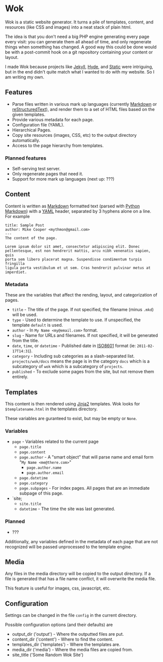 Wok
===
Wok is a static website generator. It turns a pile of templates, content, and resources (like CSS
and images) into a neat stack of plain html.

The idea is that you don't need a big PHP engine generating every page every visit: you can
generate them all ahead of time, and only regenerate things when something has changed. A good way
this could be done would be with a post-commit hook on a git repository containing your content or
layout.

I made Wok because projects like [Jekyll][jekyll], [Hyde][hyde], and [Static][static] were
intriguing, but in the end didn't quite match what I wanted to do with my website. So I am writing
my own.

[jekyll]: https://github.com/mojombo/jekyll
[hyde]: https://github.com/lakshmivyas/hyde 
[static]: http://static.newqdev.com/ 

Features
--------
-   Parse files written in various mark up languages (currently [Markdown][mkd] or
    [reStructuredText][rst]), and render them to a set of HTML files based on the given templates.
-   Provide various metadata for each page.
-   Configuration file (YAML).
-   Hierarchical Pages.
-   Copy site resources (images, CSS, etc) to the output directory automatically.
-   Access to the page hierarchy from templates.

### Planned features
-   Self-serving test server.
-   Only regenerate pages that need it.
-   Support for more mark up languages (next up: ???)

[mkd]: http://daringfireball.net/projects/markdown/
[rst]: http://docutils.sourceforge.net/rst.html

Content
-------
Content is written as [Markdown][mkd] formatted text (parsed with [Python Markdown][pymkd]) with a
[YAML][yaml] header, separated by 3 hyphens alone on a line. For example

    title: Sample Post
    author: Mike Cooper <mythmon@gmail.com>
    ---
    The content of the page.

    Lorem ipsum dolor sit amet, consectetur adipiscing elit. Donec
    pellentesque, est non hendrerit mattis, arcu nibh venenatis sapien, quis
    porta sem libero placerat magna. Suspendisse condimentum turpis fringilla
    ligula porta vestibulum et ut sem. Cras hendrerit pulvinar metus at
    imperdiet.

### Metadata
These are the variables that affect the rending, layout, and categorization of pages.

 -  `title` - The title of the page. If not specified, the filename (minus `.mkd`) will be used.
 -  `type` - Used to determine the template to use. If unspecified, the template `default` is used.
 -  `author` - In `My Name <my@email.com>` format.
 -  `slug` - Name for URLs and filenames. If not specified, it will be generated from the title.
 -  `date`, `time`, or `datetime` - Published date in [ISO8601][8601] format
     (ie: `2011-02-17T14:31`).
 -  `category` - Including sub categories as a slash-separated list. `projects/wok/docs` means the
     page is in the category `docs` which is a subcategory of `wok` which is a subcategory of
     `projects`.
 -  `published` - To exclude some pages from the site, but not remove them entirely.

[mkd]: http://daringfireball.net/projects/markdown/ 
[pymkd]: http://www.freewisdom.org/projects/python-markdown/
[8601]: http://en.wikipedia.org/wiki/ISO_8601
[yaml]: http://www.yaml.org/ 

Templates
---------
This content is then rendered using [Jinja2][jinja] templates. Wok looks for `$templatename.html` in
the templates directory.

These variables are guranteed to exist, but may be empty or `None`.

### Variables
-   `page` - Variables related to the current page
    -   `page.title`
    -   `page.content`
    -   `page.author` - A "smart object" that will parse name and email form
         "`My Name <me@there.com>`"
        -   `page.author.name`
        -   `page.author.email`
    -   `page.datetime`
    -   `page.category`
    -   `page.subpages` - For index pages. All pages that are an immediate subpage of this page.
-   `site;
    -   `site.title`
    -   `datetime` - The time the site was last generated.

### Planned
-   ???

Additionally, any variables defined in the metadata of each page that are not recognized will be
passed unprocessed to the template engine.

[jinja]: http://jinja.pocoo.org/

Media
-----
Any files in the media directory will be copied to the output directory.
If a file is generated that has a file name conflict, it will overwrite the media file.

This feature is useful for images, css, javascript, etc.

Configuration
-------------
Settings can be changed in the file `config` in the current directory.

Possible configuration options (and their defaults) are

-   output_dir ('output') - Where the outputted files are put.
-   content_dir ('content') - Where to find the content.
-   templates_dir ('templates') - Where the templates are.
-   media_dir ('media') - Where the media files are copied from.
-   site_title ('Some Random Wok Site')
